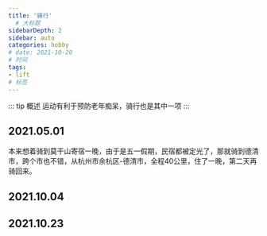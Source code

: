 ```yaml
---
title: '骑行'
  # 大标题
sidebarDepth: 2
sidebar: auto
categories: hobby
# date: 2021-10-20
# 时间
tags:
- lift
# 标签
---
```


::: tip 概述
运动有利于预防老年痴呆，骑行也是其中一项
:::

## 2021.05.01
本来想着骑到莫干山寄宿一晚，由于是五一假期，民宿都被定光了，那就骑到德清市，跨个市也不错，从杭州市余杭区-德清市，全程40公里，住了一晚，第二天再骑回来。



## 2021.10.04

## 2021.10.23


